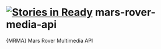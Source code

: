 [![Stories in Ready](https://badge.waffle.io/isfinite/mars-rover-media-api.png?label=ready&title=Ready)](https://waffle.io/isfinite/mars-rover-media-api)
mars-rover-media-api
====================

{MRMA} Mars Rover Multimedia API
